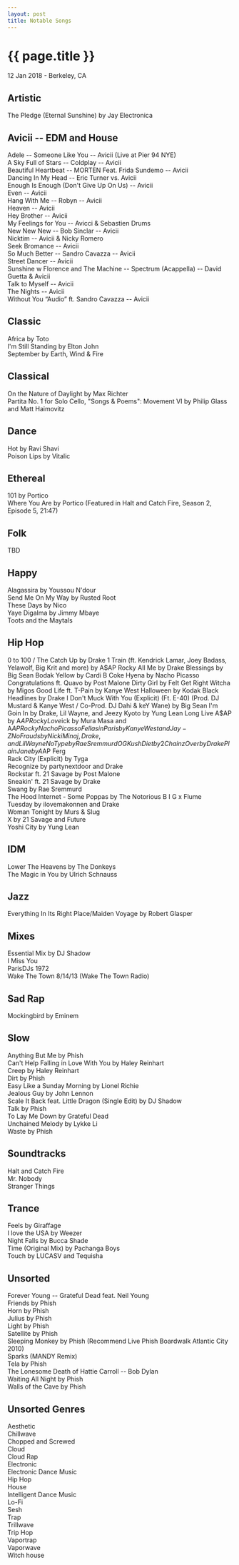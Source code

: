 ```yaml
---
layout: post
title: Notable Songs
---
```


{{ page.title }}
================

<p class="meta">12 Jan 2018 - Berkeley, CA</p>

## Artistic
The Pledge (Eternal Sunshine) by Jay Electronica  

## Avicii -- EDM and House
Adele -- Someone Like You -- Avicii (Live at Pier 94 NYE)  
A Sky Full of Stars -- Coldplay -- Avicii  
Beautiful Heartbeat -- MORTEN Feat. Frida Sundemo -- Avicii  
Dancing In My Head -- Eric Turner vs. Avicii  
Enough Is Enough (Don't Give Up On Us) -- Avicii  
Even -- Avicii  
Hang With Me -- Robyn -- Avicii  
Heaven -- Avicii  
Hey Brother -- Avicii  
My Feelings for You -- Avicci & Sebastien Drums  
New New New -- Bob Sinclar -- Avicii  
Nicktim -- Avicii & Nicky Romero  
Seek Bromance -- Avicii  
So Much Better -- Sandro Cavazza -- Avicii  
Street Dancer -- Avicii  
Sunshine w Florence and The Machine -- Spectrum (Acappella) -- David Guetta & Avicii  
Talk to Myself -- Avicii  
The Nights -- Avicii  
Without You “Audio” ft. Sandro Cavazza -- Avicii  

## Classic
Africa by Toto  
I'm Still Standing by Elton John  
September by Earth, Wind & Fire  

## Classical
​On the Nature of Daylight by Max Richter  
Partita No. 1 for Solo Cello, "Songs & Poems": Movement VI by Philip Glass and Matt Haimovitz  

## Dance
Hot by Ravi Shavi  
Poison Lips by Vitalic  

## Ethereal
101 by Portico  
Where You Are by Portico (Featured in Halt and Catch Fire, Season 2, Episode 5, 21:47)  

## Folk
TBD

## Happy
Alagassira by Youssou N'dour  
Send Me On My Way by Rusted Root  
These Days by Nico  
Yaye Digalma by Jimmy Mbaye  
Toots and the Maytals  

## Hip Hop
0 to 100 / The Catch Up by Drake
1 Train (ft. Kendrick Lamar, Joey Badass, Yelawolf, Big Krit and more) by A$AP Rocky  
All Me by Drake  
Blessings by Big Sean  
Bodak Yellow by Cardi B  
Coke Hyena by Nacho Picasso  
Congratulations ft. Quavo by Post Malone  
Dirty Girl by Felt  
Get Right Witcha by Migos  
Good Life ft. T-Pain by Kanye West  
Halloween by Kodak Black  
Headlines by Drake  
I Don't Muck With You (Explicit) (Ft. E-40) (Prod. DJ Mustard & Kanye West / Co-Prod. DJ Dahi & keY Wane) by Big Sean  
I'm Goin In by Drake, Lil Wayne, and Jeezy  
Kyoto by Yung Lean  
Long Live A$AP by A$AP Rocky  
Love$ick by Mura Masa and A$AP Rocky  
Nacho Picasso  
Fellas in Paris by Kanye West and Jay-Z  
No Frauds by Nicki Minaj, Drake, and Lil Wayne  
No Type by Rae Sremmurd  
OG Kush Diet by 2 Chainz  
Over by Drake  
Plain Jane by A$AP Ferg  
Rack City (Explicit) by Tyga  
Recognize by partynextdoor and Drake  
Rockstar ft. 21 Savage by Post Malone  
Sneakin' ft. 21 Savage by Drake  
Swang by Rae Sremmurd  
The Hood Internet - Some Poppas by The Notorious B I G x Flume  
Tuesday by ilovemakonnen and Drake  
Woman Tonight by Murs & Slug  
X by 21 Savage and Future  
Yoshi City by Yung Lean  

## IDM
Lower The Heavens by The Donkeys  
The Magic in You by Ulrich Schnauss  

## Jazz
Everything In Its Right Place/Maiden Voyage by Robert Glasper  

## Mixes
Essential Mix by DJ Shadow  
I Miss You  
ParisDJs 1972  
Wake The Town 8/14/13 (Wake The Town Radio)  

## Sad Rap
Mockingbird by Eminem  

## Slow
Anything But Me by Phish  
Can't Help Falling in Love With You by Haley Reinhart  
Creep by Haley Reinhart  
Dirt by Phish  
Easy Like a Sunday Morning by Lionel Richie  
Jealous Guy by John Lennon  
Scale It Back feat. Little Dragon (Single Edit) by DJ Shadow  
Talk by Phish  
To Lay Me Down by Grateful Dead  
Unchained Melody by Lykke Li  
Waste by Phish  

## Soundtracks
Halt and Catch Fire  
Mr. Nobody  
Stranger Things  

## Trance
Feels by Giraffage  
I love the USA by Weezer  
Night Falls by Bucca Shade  
Time (Original Mix) by Pachanga Boys  
Touch by LUCASV and Tequisha  

## Unsorted
Forever Young -- Grateful Dead feat. Neil Young  
Friends by Phish  
​Horn by Phish  
Julius by Phish  
Light by Phish  
Satellite by Phish  
Sleeping Monkey by Phish (Recommend Live Phish Boardwalk Atlantic City 2010)  
Sparks (MANDY Remix)  
Tela by Phish  
The Lonesome Death of Hattie Carroll -- Bob Dylan  
Waiting All Night by Phish  
Walls of the Cave by Phish  

## Unsorted Genres
Aesthetic  
Chillwave  
Chopped and Screwed  
Cloud  
Cloud Rap  
Electronic  
Electronic Dance Music  
Hip Hop  
House  
Intelligent Dance Music  
Lo-Fi  
Sesh  
Trap  
Trillwave  
Trip Hop  
Vaportrap  
Vaporwave  
Witch house  